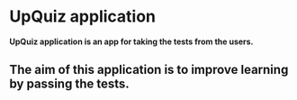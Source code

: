 # UpQuiz application
**UpQuiz application is an app for taking the tests from the users.**



## The aim of this application is to improve learning by passing the tests.

